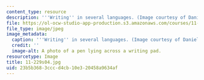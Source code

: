 ```yaml
---
content_type: resource
description: '''Writing'' in several languages. (Image courtesy of Daniel Bersak).'
file: https://ol-ocw-studio-app-production.s3.amazonaws.com/courses/11-229-advanced-writing-seminar-spring-2004/23b5b3683cccd4cb10e320458a9634af_11-229s04.jpg
file_type: image/jpeg
image_metadata:
  caption: '''Writing'' in several languages. (Image courtesy of Daniel Bersak).'
  credit: ''
  image-alt: A photo of a pen lying across a writing pad.
resourcetype: Image
title: 11-229s04.jpg
uid: 23b5b368-3ccc-d4cb-10e3-20458a9634af
---
```

